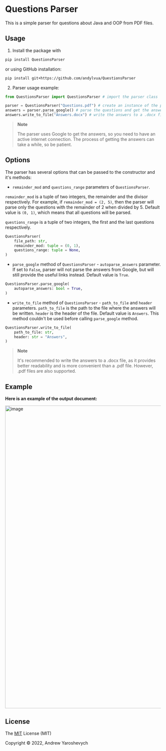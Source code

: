 # Questions Parser

This is a simple parser for questions about Java and OOP from PDF files. 

## Usage

1. Install the package with 

```bash
pip install QuestionsParser
```

or using GitHub installation:
```bash
pip install git+https://github.com/andylvua/QuestionsParser
```

2. Parser usage example:

```python
from QuestionsParser import QuestionsParser # import the parser class

parser = QuestionsParser("Questions.pdf") # create an instance of the parser and pass the PDF file with questions
answers = parser.parse_google() # parse the questions and get the answers from Google
answers.write_to_file("Answers.docx") # write the answers to a .docx file
```

> **Note** 
> 
> The parser uses Google to get the answers, so you need to have an active internet connection. 
> The process of getting the answers can take a while, so be patient.


## Options

The parser has several options that can be passed to the constructor and it's methods:

* `remainder_mod` and `questions_range` parameters of `QuestionsParser`.

`remainder_mod` is a tuple of two integers, the remainder and the divisor respectively. 
For example, if `remainder_mod = (2, 5)`, then the parser will parse only the questions 
with the remainder of 2 when divided by 5. Default value is `(0, 1)`, which means that all questions will be parsed.

`questions_range` is a tuple of two integers, the first and the last questions respectively.

```python
QuestionsParser(
    file_path: str,
    remainder_mod: tuple = (0, 1),
    questions_range: tuple = None,
)
```

* `parse_google` method of `QuestionsParser` - `autoparse_answers` parameter. If set to `False`, parser will not parse 
the answers from Google, but will still provide the useful links instead. Default value is `True`.

```python
QuestionsParser.parse_google(
    autoparse_answers: bool = True,
)
```

* `write_to_file` method of `QuestionsParser` - `path_to_file` and `header` parameters. 
`path_to_file` is the path to the file where the answers will be written. 
`header` is the header of the file. Default value is `Answers`. 
This method couldn't be used before calling `parse_google` method.

```python
QuestionsParser.write_to_file(
    path_to_file: str,
    header: str = "Answers",
)
```

> **Note**
> 
> It's recommended to write the answers to a .docx file, as it provides better readability 
> and is more convenient than a .pdf file. However, .pdf files are also supported.

## Example

**Here is an example of the output document:**

<img width="976" alt="image" src="https://user-images.githubusercontent.com/93153950/192847519-960d155a-ce99-4f04-9c13-db5ff670a36a.png">


## License

The [MIT](https://github.com/andylvua/QuestionsParser/blob/main/LICENSE) License (MIT)

Copyright © 2022, Andrew Yaroshevych
